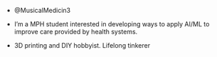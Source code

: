 - @MusicalMedicin3
- I’m a MPH student interested in developing ways to apply AI/ML to improve care provided by health systems.

- 3D printing and DIY hobbyist. Lifelong tinkerer


<!---
MusicalMedicin3/MusicalMedicin3 is a ✨ special ✨ repository because its `README.md` (this file) appears on your GitHub profile.
You can click the Preview link to take a look at your changes.
--->
